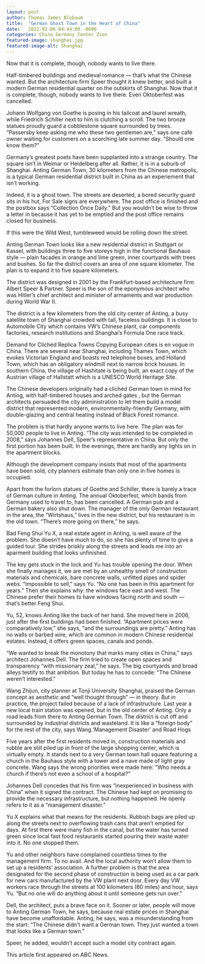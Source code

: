 ```yaml
---
layout: post
author: Thomas James Blobaum 
title:  "German Ghost Town in the Heart of China"
date:   2022-02-06 04:44:00 -0600
categories: China Germany Center Zion 
featured-image: shanghai.jpg
featured-image-alt: Shanghai
---
```

Now that it is complete, though, nobody wants to live there.

Half-timbered buildings and medieval romance — that’s what the Chinese wanted. But the architecture firm Speer thought it knew better, and built a modern German residential quarter on the outskirts of Shanghai. Now that it is complete, though, nobody wants to live there. Even Oktoberfest was cancelled.

Johann Wolfgang von Goethe is posing in his tailcoat and laurel wreath, while Friedrich Schiller next to him is clutching a scroll. The two bronze statues proudly guard a cobblestone square surrounded by trees. “Passersby keep asking me who these two gentlemen are,” says one café owner waiting for customers on a scorching late summer day. “Should one know them?”

Germany’s greatest poets have been supplanted into a strange country. The square isn’t in Weimar or Heidelberg after all. Rather, it is in a suburb of Shanghai. Anting German Town, 30 kilometers from the Chinese metropolis, is a typical German residential district built in China as an experiement that isn’t working.

Indeed, it is a ghost town. The streets are deserted, a bored security guard sits in his hut, For Sale signs are everywhere. The post office is finished and the postbox says “Collection Once Daily.” But you wouldn’t be wise to throw a letter in because it has yet to be emptied and the post office remains closed for business.

If this were the Wild West, tumbleweed would be rolling down the street.

Anting German Town looks like a new residential district in Stuttgart or Kassel, with buildings three to five storeys high in the functional Bauhaus style — plain facades in orange and lime green, inner courtyards with trees and bushes. So far the district covers an area of one square kilometer. The plan is to expand it to five square kilometers.

The district was designed in 2001 by the Frankfurt-based architecture firm Albert Speer & Partner. Speer is the son of the eponymous architect who was Hitler’s chief architect and minister of armaments and war production during World War II.

The district is a few kilometers from the old city center of Anting, a busy satellite town of Shanghai crowded with tall, faceless buildings. It is close to Automobile City which contains VW’s Chinese plant, car components factories, research institutions and Shanghai’s Formula One race track.

Demand for Clichéd Replica Towns
Copying European cities is en vogue in China. There are several near Shanghai, including Thames Town, which evokes Victorian England and boasts red telephone boxes, and Holland Town, which has an obligatory windmill next to narrow brick houses. In southern China, the village of Hashitate is being built, an exact copy of the Austrian village of Hallstatt which is a UNESCO World Heritage Site.

The Chinese developers originally had a clichéd German town in mind for Anting, with half-timbered houses and arched gates , but the German architects persuaded the city administration to let them build a model district that represented modern, environmentally-friendly Germany, with double-glazing and central heating instead of Black Forest romance.

The problem is that hardly anyone wants to live here. The plan was for 50,000 people to live in Anting. “The city was intended to be completed in 2008,” says Johannes Dell, Speer’s representative in China. But only the first portion has been built. In the evenings, there are hardly any lights on in the apartment blocks.

Although the development company insists that most of the apartments have been sold, city planners estimate than only one in five homes is occupied.

Apart from the forlorn statues of Goethe and Schiller, there is barely a trace of German culture in Anting. The annual Oktoberfest, which bands from Germany used to travel to, has been cancelled. A German pub and a German bakery also shut down. The manager of the only German restaurant in the area, the “Wirtshaus,” lives in the new district, but his restaurant is in the old town. “There’s more going on there,” he says.

Bad Feng Shui
Yu X, a real estate agent in Anting, is well aware of the problem. She doesn’t have much to do, so she has plenty of time to give a guided tour. She strides briskly along the streets and leads me into an aparment building that looks unfinished.

The key gets stuck in the lock and Yu has trouble opening the door. When she finally manages it, we are met by an unhealthy smell of constructon materials and chemicals, bare concrete walls, unfitted pipes and spider webs. “Impossible to sell,” says Yu. “No one has been in this apartment for years.” Then she explains why: the windows face east and west. The Chinese prefer their homes to have windows facing north and south — that’s better Feng Shui.

Yu, 52, knows Anting like the back of her hand. She moved here in 2006, just after the first buildings had been finished. “Apartment prices were comparatively low,” she says, “and the surroundings are pretty.” Anting has no walls or barbed wire, which are common in modern Chinese residential estates. Instead, it offers green spaces, canals and ponds.

“We wanted to break the monotony that marks many cities in China,” says architect Johannes Dell. The firm tried to create open spaces and transparency “with missionary zeal,” he says. The big courtyards and broad alleys testify to that ambition. But today he has to concede: “The Chinese weren’t interested.”

Wang Zhijun, city planner at Tonji University Shanghai, praised the German concept as aesthetic and “well thought through” — in theory. But in practice, the project failed because of a lack of infrastructure. Last year a new local train station was opened, but in the old center of Anting. Only a road leads from there to Anting German Town. The district is cut off and surrounded by industrial districts and wasteland. It is like a “foreign body” for the rest of the city, says Wang.‘Management Disaster’ and Road Hogs

Five years after the first residents moved in, construction materials and rubble are still piled up in front of the large shopping center, which is virtually empty. It stands next to a very German town hall square featuring a church in the Bauhaus style with a tower and a nave made of light gray concrete. Wang says the wrong priorities were made here: “Who needs a church if there’s not even a school of a hospital?”

Johannes Dell concedes that his firm was “inexperienced in business with China” when it signed the contract. The Chinese had kept on promising to provide the necessary infrastructure, but nothing happened. He openly refers to it as a “management disaster.”

Yu X explains what that means for the residents. Rubbish bags are piled up along the streets next to overflowing trash cans that aren’t emptied for days. At first there were many fish in the canal, but the water has turned green since local fast food restaurants started pouring their waste water into it. No one stopped them.

Yu and other neighbors have complained countless times to the management firm. To no avail. And the local authority won’t allow them to set up a residents’ association. A further problem is that the area designated for the second phase of construction is being used as a car park for new cars manufactured by the VW plant next door. Every day VW workers race through the streets at 100 kilometers (60 miles) and hour, says Yu. “But no one will do anything about it until someone gets run over.”

Dell, the architect, puts a brave face on it. Sooner or later, people will move to Anting German Town, he says, because real estate prices in Shanghai have become unaffordable. Anting, he says, was a misunderstanding from the start: “The Chinese didn’t want a German town. They just wanted a town that looks like a German town.”

Speer, he added, wouldn’t accept such a model city contract again.

This article first appeared on ABC News.

<a href="https://abcnews.go.com/International/german-ghost-town-heart-china/story?id=14722154" data-iframely-url></a>

